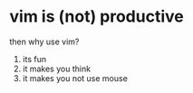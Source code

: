 # vim is (not) productive

then why use vim?

1. its fun
2. it makes you think
3. it makes you not use mouse
